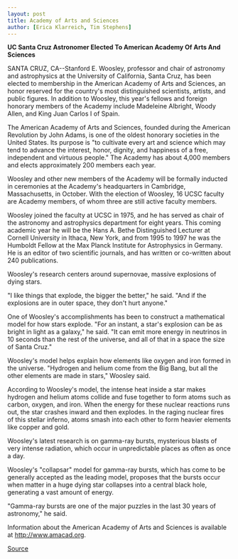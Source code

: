```yaml
---
layout: post
title: Academy of Arts and Sciences
author: [Erica Klarreich, Tim Stephens]
---
```


**UC Santa Cruz Astronomer Elected To American Academy Of Arts And Sciences**

SANTA CRUZ, CA--Stanford E. Woosley, professor and chair of astronomy and astrophysics at the University of California, Santa Cruz, has been elected to membership in the American Academy of Arts and Sciences, an honor reserved for the country's most distinguished scientists, artists, and public figures. In addition to Woosley, this year's fellows and foreign honorary members of the Academy include Madeleine Albright, Woody Allen, and King Juan Carlos I of Spain.

The American Academy of Arts and Sciences, founded during the American Revolution by John Adams, is one of the oldest honorary societies in the United States. Its purpose is "to cultivate every art and science which may tend to advance the interest, honor, dignity, and happiness of a free, independent and virtuous people." The Academy has about 4,000 members and elects approximately 200 members each year.

Woosley and other new members of the Academy will be formally inducted in ceremonies at the Academy's headquarters in Cambridge, Massachusetts, in October. With the election of Woosley, 16 UCSC faculty are Academy members, of whom three are still active faculty members.

Woosley joined the faculty at UCSC in 1975, and he has served as chair of the astronomy and astrophysics department for eight years. This coming academic year he will be the Hans A. Bethe Distinguished Lecturer at Cornell University in Ithaca, New York, and from 1995 to 1997 he was the Humboldt Fellow at the Max Planck Institute for Astrophysics in Germany. He is an editor of two scientific journals, and has written or co-written about 240 publications.

Woosley's research centers around supernovae, massive explosions of dying stars.

"I like things that explode, the bigger the better," he said. "And if the explosions are in outer space, they don't hurt anyone."

One of Woosley's accomplishments has been to construct a mathematical model for how stars explode. "For an instant, a star's explosion can be as bright in light as a galaxy," he said. "It can emit more energy in neutrinos in 10 seconds than the rest of the universe, and all of that in a space the size of Santa Cruz."

Woosley's model helps explain how elements like oxygen and iron formed in the universe. "Hydrogen and helium come from the Big Bang, but all the other elements are made in stars," Woosley said.

According to Woosley's model, the intense heat inside a star makes hydrogen and helium atoms collide and fuse together to form atoms such as carbon, oxygen, and iron. When the energy for these nuclear reactions runs out, the star crashes inward and then explodes. In the raging nuclear fires of this stellar inferno, atoms smash into each other to form heavier elements like copper and gold.

Woosley's latest research is on gamma-ray bursts, mysterious blasts of very intense radiation, which occur in unpredictable places as often as once a day.

Woosley's "collapsar" model for gamma-ray bursts, which has come to be generally accepted as the leading model, proposes that the bursts occur when matter in a huge dying star collapses into a central black hole, generating a vast amount of energy.

"Gamma-ray bursts are one of the major puzzles in the last 30 years of astronomy," he said.

Information about the American Academy of Arts and Sciences is available at <http://www.amacad.org>.

[Source](http://www1.ucsc.edu/news_events/press_releases/01-02/woosley.html "Permalink to Academy of Arts and Sciences")